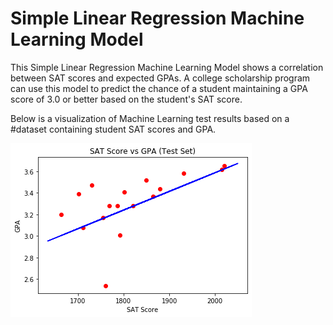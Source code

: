 # Simple Linear Regression Machine Learning Model

This Simple Linear Regression Machine Learning Model shows a correlation between SAT scores and expected GPAs. A college scholarship program can use this model to predict the chance of a student maintaining a GPA score of 3.0 or better based on the student's SAT score. 

Below is a visualization of Machine Learning test results based on a #dataset containing student SAT scores and GPA.

![picture alt](https://github.com/mrkwapo/DataScience/blob/master/SimpleLinearRegression/AcademicModel/SATvsGPATestSet.png "Test Set Visualization")
